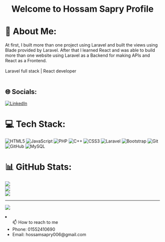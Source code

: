 <h1 align="center">Welcome to Hossam Sapry Profile</h1>

# 💫 About Me:
At first, I built more than one project using Laravel and built the views using Blade provided by Laravel. After that I learned React and was able to build more than one website using Laravel as a Backend for making APIs and React as a Frontend.<br><br>Laravel full stack | React developer<br><br>

## 🌐 Socials:
[![LinkedIn](https://img.shields.io/badge/LinkedIn-%230077B5.svg?logo=linkedin&logoColor=white)](https://linkedin.com/in/https://www.linkedin.com/in/hossam-sapry-0332b3192/) 

# 💻 Tech Stack:
![HTML5](https://img.shields.io/badge/html5-%23E34F26.svg?style=for-the-badge&logo=html5&logoColor=white) ![JavaScript](https://img.shields.io/badge/javascript-%23323330.svg?style=for-the-badge&logo=javascript&logoColor=%23F7DF1E) ![PHP](https://img.shields.io/badge/php-%23777BB4.svg?style=for-the-badge&logo=php&logoColor=white) ![C++](https://img.shields.io/badge/c++-%2300599C.svg?style=for-the-badge&logo=c%2B%2B&logoColor=white) ![CSS3](https://img.shields.io/badge/css3-%231572B6.svg?style=for-the-badge&logo=css3&logoColor=white) ![Laravel](https://img.shields.io/badge/laravel-%23FF2D20.svg?style=for-the-badge&logo=laravel&logoColor=white) ![Bootstrap](https://img.shields.io/badge/bootstrap-%238511FA.svg?style=for-the-badge&logo=bootstrap&logoColor=white) ![Git](https://img.shields.io/badge/git-%23F05033.svg?style=for-the-badge&logo=git&logoColor=white) ![GitHub](https://img.shields.io/badge/github-%23121011.svg?style=for-the-badge&logo=github&logoColor=white) ![MySQL](https://img.shields.io/badge/mysql-4479A1.svg?style=for-the-badge&logo=mysql&logoColor=white)
# 📊 GitHub Stats:
![](https://github-readme-stats.vercel.app/api?username=hossam20sabry&theme=dark&hide_border=false&include_all_commits=false&count_private=false)<br/>
![](https://github-readme-streak-stats.herokuapp.com/?user=hossam20sabry&theme=dark&hide_border=false)<br/>
![](https://github-readme-stats.vercel.app/api/top-langs/?username=hossam20sabry&theme=dark&hide_border=false&include_all_commits=false&count_private=false&layout=compact)

---
[![](https://visitcount.itsvg.in/api?id=hossam20sabry&icon=0&color=0)](https://visitcount.itsvg.in)

<li><ul>📫 How to reach to me 
    <li>Phone: 01552410690</li>
    <li>Email: hossamsapry006@gmail.com</li>
  </ul></li>
</ul>
<!-- Proudly created with GPRM ( https://gprm.itsvg.in ) -->
<!---
hossam20sabry/hossam20sabry is a ✨ special ✨ repository because its `README.md` (this file) appears on your GitHub profile.
You can click the Preview link to take a look at your changes.
--->
